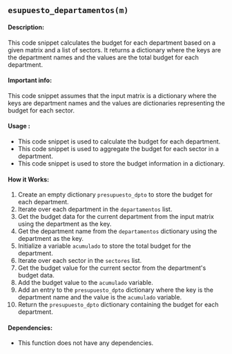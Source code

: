 ## `esupuesto_departamentos(m)`

#### Description:
This code snippet calculates the budget for each department based on a given matrix and a list of sectors. It returns a dictionary where the keys are the department names and the values are the total budget for each department.

#### Important info:
This code snippet assumes that the input matrix is a dictionary where the keys are department names and the values are dictionaries representing the budget for each sector.

#### Usage :

- This code snippet is used to calculate the budget for each department.
- This code snippet is used to aggregate the budget for each sector in a department.
- This code snippet is used to store the budget information in a dictionary.

#### How it Works:
1. Create an empty dictionary `presupuesto_dpto` to store the budget for each department.
2. Iterate over each department in the `departamentos` list.
3. Get the budget data for the current department from the input matrix using the department as the key.
4. Get the department name from the `departamentos` dictionary using the department as the key.
5. Initialize a variable `acumulado` to store the total budget for the department.
6. Iterate over each sector in the `sectores` list.
7. Get the budget value for the current sector from the department's budget data.
8. Add the budget value to the `acumulado` variable.
9. Add an entry to the `presupuesto_dpto` dictionary where the key is the department name and the value is the `acumulado` variable.
10. Return the `presupuesto_dpto` dictionary containing the budget for each department.

#### Dependencies:
- This function does not have any dependencies.